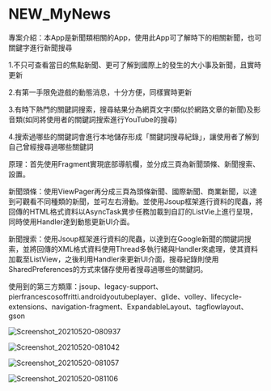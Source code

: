 # NEW_MyNews
專案介紹：本App是新聞類相關的App，使用此App可了解時下的相關新聞，也可關鍵字進行新聞搜尋

1.不只可查看當日的焦點新聞、更可了解到國際上的發生的大小事及新聞，且實時更新

2.有第一手限免遊戲的動態消息，十分方便，同樣實時更新

3.有時下熱門的關鍵詞搜索，搜尋結果分為網頁文字(類似於網路文章的新聞)及影音類(如同將使用者的關鍵詞搜索進行YouTube的搜尋)

4.搜索過哪些的關鍵詞會進行本地儲存形成「關鍵詞搜尋紀錄」，讓使用者了解到自己曾經搜尋過哪些關鍵詞

原理：首先使用Fragment實現底部導航欄，並分成三頁為新聞頭條、新聞搜索、設置。

新聞頭條：使用ViewPager再分成三頁為頭條新聞、國際新聞、商業新聞，以達到可觀看不同種類的新聞，並可左右滑動。並使用Jsoup框架進行資料的爬蟲，將回傳的HTML格式資料以AsyncTask異步任務加載到自訂的ListVie上進行呈現，同時使用Handler達到動態更新UI介面。

新聞搜索：使用Jsoup框架進行資料的爬蟲，以達到在Google新聞的關鍵詞搜索，並將回傳的XML格式資料使用Thread多執行緒與Handler來處理，使其資料加載至ListView，之後利用Handler來更新UI介面，搜尋紀錄則使用SharedPreferences的方式來儲存使用者搜尋過哪些的關鍵詞。

使用到的第三方類庫：jsoup、legacy-support、pierfrancescosoffritti.androidyoutubeplayer、glide、volley、lifecycle-extensions、navigation-fragment、ExpandableLayout、tagflowlayout、gson


![Screenshot_20210520-080937](https://user-images.githubusercontent.com/71322458/118900434-87f72300-b943-11eb-8cef-ba6bf829c8ea.png)

![Screenshot_20210520-081042](https://user-images.githubusercontent.com/71322458/118900437-89c0e680-b943-11eb-9ae3-6f28359e4ae8.png)

![Screenshot_20210520-081057](https://user-images.githubusercontent.com/71322458/118900440-8af21380-b943-11eb-9069-d57b5a082e22.png)

![Screenshot_20210520-081106](https://user-images.githubusercontent.com/71322458/118900444-8c234080-b943-11eb-8676-0a3df0268397.png)
